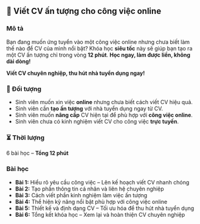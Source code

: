 ## 📌 Viết CV ấn tượng cho công việc online

### Mô tả
Bạn đang muốn ứng tuyển vào một công việc online nhưng chưa biết làm thế nào để CV của mình nổi bật? Khóa học **siêu tốc** này sẽ giúp bạn tạo ra một CV ấn tượng chỉ trong vòng **12 phút**. **Học ngay, làm được liền, không dài dòng!** 

**Viết CV chuyên nghiệp, thu hút nhà tuyển dụng ngay!**

### 🎯 Đối tượng
- Sinh viên muốn xin việc **online** nhưng chưa biết cách viết CV hiệu quả.
- Sinh viên cần **tạo ấn tượng** với nhà tuyển dụng ngay từ CV.
- Sinh viên muốn **nâng cấp** CV hiện tại để phù hợp với **công việc online**.
- Sinh viên chưa có kinh nghiệm viết CV cho công việc **trực tuyến**.

### ⏳ Thời lượng
6 bài học – **Tổng 12 phút**

### Bài học
- **Bài 1:** Hiểu rõ yêu cầu công việc – Lên kế hoạch viết CV nhanh chóng
- **Bài 2:** Tạo phần thông tin cá nhân và liên hệ chuyên nghiệp
- **Bài 3:** Cách viết phần kinh nghiệm làm việc ấn tượng
- **Bài 4:** Thể hiện kỹ năng nổi bật phù hợp với công việc online
- **Bài 5:** Thiết kế và định dạng CV – Tối ưu hóa để thu hút nhà tuyển dụng
- **Bài 6:** Tổng kết khóa học – Xem lại và hoàn thiện CV chuyên nghiệp